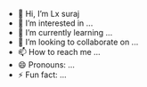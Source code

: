 - 👋 Hi, I’m Lx suraj
- 👀 I’m interested in ...
- 🌱 I’m currently learning ...
- 💞️ I’m looking to collaborate on ...
- 📫 How to reach me ...
- 😄 Pronouns: ...
- ⚡ Fun fact: ...

<!---
Surajsarka/Surajsarka is a ✨ special ✨ repository because its `README.md` (this file) appears on your GitHub profile.
You can click the Preview link to take a look at your changes.
--->
